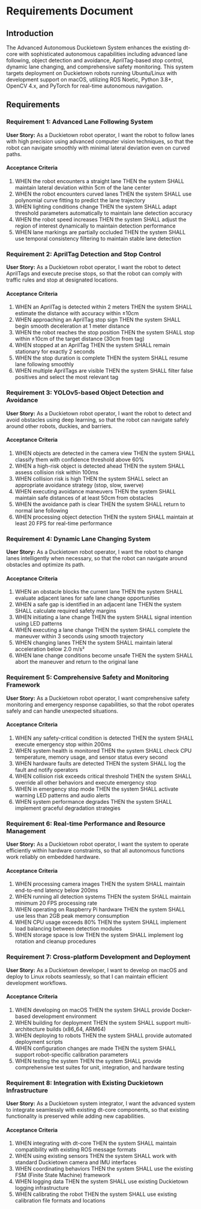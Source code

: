 # Requirements Document

## Introduction

The Advanced Autonomous Duckietown System enhances the existing dt-core with sophisticated autonomous capabilities including advanced lane following, object detection and avoidance, AprilTag-based stop control, dynamic lane changing, and comprehensive safety monitoring. This system targets deployment on Duckietown robots running Ubuntu/Linux with development support on macOS, utilizing ROS Noetic, Python 3.8+, OpenCV 4.x, and PyTorch for real-time autonomous navigation.

## Requirements

### Requirement 1: Advanced Lane Following System

**User Story:** As a Duckietown robot operator, I want the robot to follow lanes with high precision using advanced computer vision techniques, so that the robot can navigate smoothly with minimal lateral deviation even on curved paths.

#### Acceptance Criteria

1. WHEN the robot encounters a straight lane THEN the system SHALL maintain lateral deviation within 5cm of the lane center
2. WHEN the robot encounters curved lanes THEN the system SHALL use polynomial curve fitting to predict the lane trajectory
3. WHEN lighting conditions change THEN the system SHALL adapt threshold parameters automatically to maintain lane detection accuracy
4. WHEN the robot speed increases THEN the system SHALL adjust the region of interest dynamically to maintain detection performance
5. WHEN lane markings are partially occluded THEN the system SHALL use temporal consistency filtering to maintain stable lane detection

### Requirement 2: AprilTag Detection and Stop Control

**User Story:** As a Duckietown robot operator, I want the robot to detect AprilTags and execute precise stops, so that the robot can comply with traffic rules and stop at designated locations.

#### Acceptance Criteria

1. WHEN an AprilTag is detected within 2 meters THEN the system SHALL estimate the distance with accuracy within ±10cm
2. WHEN approaching an AprilTag stop sign THEN the system SHALL begin smooth deceleration at 1 meter distance
3. WHEN the robot reaches the stop position THEN the system SHALL stop within ±10cm of the target distance (30cm from tag)
4. WHEN stopped at an AprilTag THEN the system SHALL remain stationary for exactly 2 seconds
5. WHEN the stop duration is complete THEN the system SHALL resume lane following smoothly
6. WHEN multiple AprilTags are visible THEN the system SHALL filter false positives and select the most relevant tag

### Requirement 3: YOLOv5-based Object Detection and Avoidance

**User Story:** As a Duckietown robot operator, I want the robot to detect and avoid obstacles using deep learning, so that the robot can navigate safely around other robots, duckies, and barriers.

#### Acceptance Criteria

1. WHEN objects are detected in the camera view THEN the system SHALL classify them with confidence threshold above 60%
2. WHEN a high-risk object is detected ahead THEN the system SHALL assess collision risk within 100ms
3. WHEN collision risk is high THEN the system SHALL select an appropriate avoidance strategy (stop, slow, swerve)
4. WHEN executing avoidance maneuvers THEN the system SHALL maintain safe distances of at least 50cm from obstacles
5. WHEN the avoidance path is clear THEN the system SHALL return to normal lane following
6. WHEN processing object detection THEN the system SHALL maintain at least 20 FPS for real-time performance

### Requirement 4: Dynamic Lane Changing System

**User Story:** As a Duckietown robot operator, I want the robot to change lanes intelligently when necessary, so that the robot can navigate around obstacles and optimize its path.

#### Acceptance Criteria

1. WHEN an obstacle blocks the current lane THEN the system SHALL evaluate adjacent lanes for safe lane change opportunities
2. WHEN a safe gap is identified in an adjacent lane THEN the system SHALL calculate required safety margins
3. WHEN initiating a lane change THEN the system SHALL signal intention using LED patterns
4. WHEN executing a lane change THEN the system SHALL complete the maneuver within 3 seconds using smooth trajectory
5. WHEN changing lanes THEN the system SHALL maintain lateral acceleration below 2.0 m/s²
6. WHEN lane change conditions become unsafe THEN the system SHALL abort the maneuver and return to the original lane

### Requirement 5: Comprehensive Safety and Monitoring Framework

**User Story:** As a Duckietown robot operator, I want comprehensive safety monitoring and emergency response capabilities, so that the robot operates safely and can handle unexpected situations.

#### Acceptance Criteria

1. WHEN any safety-critical condition is detected THEN the system SHALL execute emergency stop within 200ms
2. WHEN system health is monitored THEN the system SHALL check CPU temperature, memory usage, and sensor status every second
3. WHEN hardware faults are detected THEN the system SHALL log the fault and notify operators
4. WHEN collision risk exceeds critical threshold THEN the system SHALL override all other behaviors and execute emergency stop
5. WHEN in emergency stop mode THEN the system SHALL activate warning LED patterns and audio alerts
6. WHEN system performance degrades THEN the system SHALL implement graceful degradation strategies

### Requirement 6: Real-time Performance and Resource Management

**User Story:** As a Duckietown robot operator, I want the system to operate efficiently within hardware constraints, so that all autonomous functions work reliably on embedded hardware.

#### Acceptance Criteria

1. WHEN processing camera images THEN the system SHALL maintain end-to-end latency below 200ms
2. WHEN running all detection systems THEN the system SHALL maintain minimum 20 FPS processing rate
3. WHEN operating on Raspberry Pi hardware THEN the system SHALL use less than 2GB peak memory consumption
4. WHEN CPU usage exceeds 80% THEN the system SHALL implement load balancing between detection modules
5. WHEN storage space is low THEN the system SHALL implement log rotation and cleanup procedures

### Requirement 7: Cross-platform Development and Deployment

**User Story:** As a Duckietown developer, I want to develop on macOS and deploy to Linux robots seamlessly, so that I can maintain efficient development workflows.

#### Acceptance Criteria

1. WHEN developing on macOS THEN the system SHALL provide Docker-based development environment
2. WHEN building for deployment THEN the system SHALL support multi-architecture builds (x86_64, ARM64)
3. WHEN deploying to robots THEN the system SHALL provide automated deployment scripts
4. WHEN configuration changes are made THEN the system SHALL support robot-specific calibration parameters
5. WHEN testing the system THEN the system SHALL provide comprehensive test suites for unit, integration, and hardware testing

### Requirement 8: Integration with Existing Duckietown Infrastructure

**User Story:** As a Duckietown system integrator, I want the advanced system to integrate seamlessly with existing dt-core components, so that existing functionality is preserved while adding new capabilities.

#### Acceptance Criteria

1. WHEN integrating with dt-core THEN the system SHALL maintain compatibility with existing ROS message formats
2. WHEN using existing sensors THEN the system SHALL work with standard Duckietown camera and IMU interfaces
3. WHEN coordinating behaviors THEN the system SHALL use the existing FSM (Finite State Machine) framework
4. WHEN logging data THEN the system SHALL use existing Duckietown logging infrastructure
5. WHEN calibrating the robot THEN the system SHALL use existing calibration file formats and locations